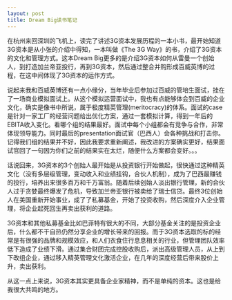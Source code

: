 ```yaml
---
layout: post
title: Dream Big读书笔记
---
```

在杭州来回深圳的飞机上，读完了讲述3G资本发展历程的一本小书，最开始知道3G资本是从小张的介绍中得知，一本叫做《The 3G Way》的书，介绍了3G资本的文化和管理方式。这本Dream Big更多的是介绍3G资本如何从雷曼一个创始人，到打造加兰帝亚投行，再到3G资本，然后通过整合并购形成百威英博的过程，在这中间体现了3G资本的运作方式。

说起来我和百威英博还有一点小缘分，当年毕业后参加过百威的管培生面试，挂在了一场商业模拟面试上。从这个模拟运营面试中，我也有点能够体会到百威的企业文化，确实是像书中所说，属于极度精英管理(meritocracy)的体系。面试的case是针对一家工厂的经营问题给出优化方案，通过一套模拟计算，得到一年后的EBITA收入变化。看哪个组的结果最好。面试中每个小组都会有竞争与合作，非常体现领导能力。同时最后的presentation面试官（巴西人）会各种挑战和打击你。记得我们组的结果并不好，因此我要求重新阐述，我改进的方案确实更好，结果面试官回了一句因为你们之前的结果实在太烂，随便什么方案都会变好。。。

话说回来，3G资本的3个创始人最开始是从投资银行开始做起，很快通过这种精英文化（没有多层级管理，变动收入和业绩挂钩，合伙人机制），成为了巴西最赚钱的投行，培养出来很多百万和千万富翁。随着后续创始人淡出银行管理，新的合伙人过于贪婪最终爆发了危机，导致加兰帝亚银行被卖给了瑞士信贷。最终3位创始人在美国重新开始事业，成了了私募基金，开始了投资收购，然后深度介入企业管理，将企业起死回生再卖出获利的道路。

3G资本和其他私募基金比如巴菲特有很大的不同，大部分基金关注的是投资企业后，什么都不干自热仍然分享企业的增长带来的回报。而于3G资本选取的标的经常是有很强的品牌和规模效应，和人们衣食住行息息相关的行业，但管理团队效率低下造成了业绩下滑。通过集合财团完成控股收购后，派出高级管理人员，从上到下改组企业，通过移入精英管理文化激活企业，在几年的深度经营后带来股价上升，卖出获利。

从这一点上来说，3G资本其实更具备企业家精神，而不是单纯的资本。这也是给我很大共鸣的地方。


